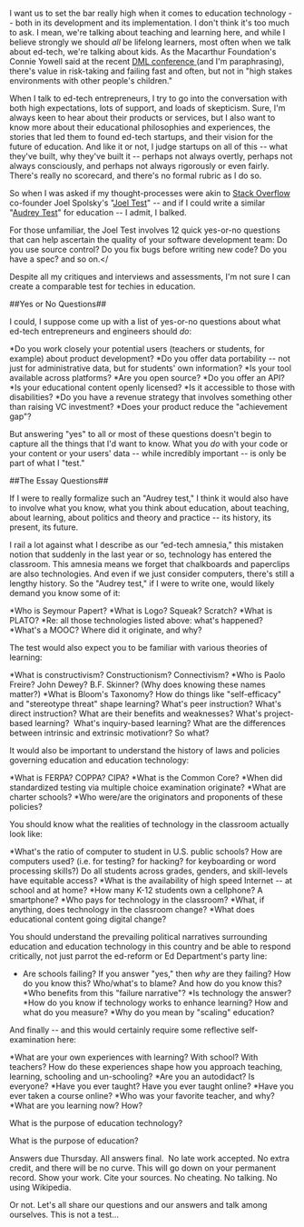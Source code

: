 I want us to set the bar really high when it comes to education technology -- both in its development and its implementation.  I don't think it's too much to ask. I mean, we're talking about teaching and learning here, and while I believe strongly we should *all* be lifelong learners, most often when we talk about ed-tech, we're talking about kids. As the Macarthur Foundation's Connie Yowell said at the recent [DML conference ](http://dml2012.dmlcentral.net)(and I'm paraphrasing), there's value in risk-taking and failing fast and often, but not in "high stakes environments with other people's children."

When I talk to ed-tech entrepreneurs, I try to go into the conversation with both high expectations, lots of support, and loads of skepticism. Sure, I'm always keen to hear about their products or services, but I also want to know more about their educational philosophies and experiences, the stories that led them to found ed-tech startups, and their vision for the future of education.  And like it or not, I judge startups on all of this -- what they've built, why they've built it -- perhaps not always overtly, perhaps not always consciously, and perhaps not always rigorously or even fairly.  There's really no scorecard, and there's no formal rubric as I do so.

So when I was asked if my thought-processes were akin to [Stack Overflow](http://stackoverflow.com/) co-founder Joel Spolsky's "[Joel Test](http://www.joelonsoftware.com/articles/fog0000000043.html)" -- and if I could write a similar "[Audrey Test](http://third-bit.com/blog/archives/4455.html)" for education -- I admit, I balked.

For those unfamiliar, the Joel Test involves 12 quick yes-or-no questions that can help ascertain the quality of your software development team:  Do you use source control?  Do you fix bugs before writing new code?  Do you have a spec?  and so on.</

Despite all my critiques and interviews and assessments, I'm not sure I can create a comparable test for techies in education.

##Yes or No Questions##

I could, I suppose come up with a list of yes-or-no questions about what ed-tech entrepreneurs and engineers should *do*:

*Do you work closely your potential users (teachers or students, for example) about product development? 
*Do you offer data portability -- not just for administrative data, but for students' own information?
*Is your tool available across platforms?
*Are you open source?
*Do you offer an API?
*Is your educational content openly licensed?
*Is it accessible to those with disabilities?
*Do you have a revenue strategy that involves something other than raising VC investment?
*Does your product reduce the "achievement gap"?

But answering "yes" to all or most of these questions doesn't begin to capture all the things that I'd want to know.  What you *do* with your code or your content or your users'  data -- while incredibly important -- is only be part of what I "test."

##The Essay Questions##

If I were to really formalize such an "Audrey test," I think it would also have to involve what you know, what you think about education, about teaching, about learning, about politics and theory and practice -- its history, its present, its future.

I rail a lot against what I describe as our “ed-tech amnesia," this mistaken notion that suddenly in the last year or so, technology has entered the classroom.  This amnesia means we forget that chalkboards and paperclips are also technologies. And even if we just consider computers, there's still a lengthy history. So the "Audrey test," if I were to write one, would likely demand you know some of it:

*Who is Seymour Papert?
*What is Logo? Squeak? Scratch?
*What is PLATO?
*Re: all those technologies listed above:  what's happened?
*What's a MOOC?  Where did it originate, and why?

The test would also expect you to be familiar with various theories of learning:

*What is constructivism? Constructionism? Connectivism?
*Who is Paolo Freire?  John Dewey?  B.F. Skinner? (Why does knowing these names matter?)
*What is Bloom's Taxonomy?
How do things like "self-efficacy" and "stereotype threat" shape learning?
What's peer instruction? What's direct instruction? What are their benefits and weaknesses?
What's project-based learning? &nbsp;What's inquiry-based learning?
What are the differences between intrinsic and extrinsic motivationr? So what?

It would also be important to understand the history of laws and policies governing education and education technology:

*What is FERPA? COPPA?  CIPA?
*What is the Common Core?
*When did standardized testing via multiple choice examination originate?
*What are charter schools?
*Who were/are the originators and proponents of these policies?

You should know what the realities of technology in the classroom actually look like:

*What's the ratio of computer to student in U.S. public schools?  How are computers used? (i.e. for testing?  for hacking?  for keyboarding or word processing skills?)  Do all students across grades, genders, and skill-levels have equitable access?
*What is the availability of high speed Internet -- at school and at home?
*How many K-12 students own a cellphone?  A smartphone?
*Who pays for technology in the classroom?
*What, if anything, does technology in the classroom change?
*What does educational content going digital change?

You should understand the prevailing political narratives surrounding education and education technology in this country and be able to respond critically, not just parrot the ed-reform or Ed Department's party line:

* Are schools failing?  If you answer "yes," then *why* are they failing? How do you know this?  Who/what's to blame? And how do you know this?
*Who benefits from this "failure narrative"?
*Is technology the answer?
*How do you know if technology works to enhance learning?  How and what do you measure?
*Why do you mean by "scaling" education?

And finally -- and this would certainly require some reflective self-examination here:

*What are your own experiences with learning?  With school?  With teachers? How do these experiences shape how you approach teaching, learning, schooling and un-schooling?
*Are you an autodidact?  Is everyone?
*Have you ever taught?  Have you ever taught online?
*Have you ever taken a course online?
*Who was your favorite teacher, and why?
*What are you learning now? How?

What is the purpose of education technology?

What is the purpose of education?

Answers due Thursday. All answers final. &nbsp;No late work accepted.  No extra credit, and there will be no curve. This will go down on your permanent record. Show your work. Cite your sources. No cheating. No talking. No using Wikipedia.

Or not. Let's all share our questions and our answers and talk among ourselves. This is not a test...
